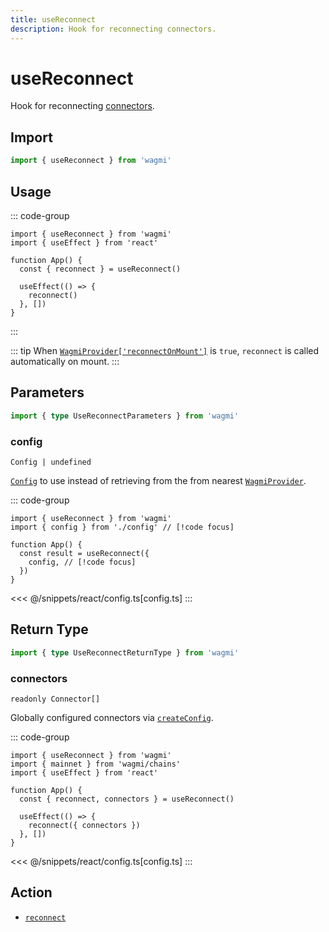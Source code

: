 ```yaml
---
title: useReconnect
description: Hook for reconnecting connectors.
---
```


<script setup>
const packageName = 'wagmi'
const actionName = 'reconnect'
const typeName = 'Reconnect'
const mutate = 'reconnect'
const TData = '{ accounts: readonly [Address, ...Address[]]; chainId: number; connector: Connector }'
const TError = 'ReconnectError'
const TVariables = '{ connectors?: (CreateConnectorFn | Connector)[] | undefined; }'
</script>

# useReconnect

Hook for reconnecting [connectors](/core/api/connectors).

## Import

```ts
import { useReconnect } from 'wagmi'
```

## Usage

::: code-group
```tsx [index.tsx]
import { useReconnect } from 'wagmi'
import { useEffect } from 'react'

function App() {
  const { reconnect } = useReconnect()

  useEffect(() => {
    reconnect()
  }, [])
}
```

:::

::: tip
When [`WagmiProvider['reconnectOnMount']`](/react/WagmiProvider#reconnectonmount) is `true`, `reconnect` is called automatically on mount.
:::

## Parameters

```ts
import { type UseReconnectParameters } from 'wagmi'
```

### config

`Config | undefined`

[`Config`](/react/api/createConfig#config) to use instead of retrieving from the from nearest [`WagmiProvider`](/react/WagmiProvider).

::: code-group
```tsx [index.tsx]
import { useReconnect } from 'wagmi'
import { config } from './config' // [!code focus]

function App() {
  const result = useReconnect({
    config, // [!code focus]
  })
}
```
<<< @/snippets/react/config.ts[config.ts]
:::

<!--@include: @shared/mutation-options.md-->

## Return Type

```ts
import { type UseReconnectReturnType } from 'wagmi'
```

### connectors

`readonly Connector[]`

Globally configured connectors via [`createConfig`](/react/api/createConfig#connectors).

::: code-group
```tsx [index.tsx]
import { useReconnect } from 'wagmi'
import { mainnet } from 'wagmi/chains'
import { useEffect } from 'react'

function App() {
  const { reconnect, connectors } = useReconnect()

  useEffect(() => {
    reconnect({ connectors })
  }, [])
}
```
<<< @/snippets/react/config.ts[config.ts]
:::

<!--@include: @shared/mutation-result.md-->

<!--@include: @shared/mutation-imports.md-->

## Action

- [`reconnect`](/core/api/actions/reconnect)
